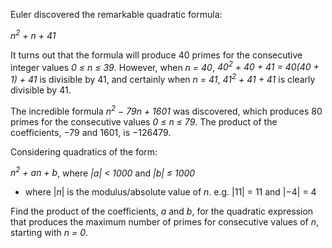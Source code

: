 Euler discovered the remarkable quadratic formula:

*n<sup>2</sup> + n + 41*

It turns out that the formula will produce 40 primes for the consecutive integer values *0 ≤ n ≤ 39*. However, when *n = 40*, *40<sup>2</sup> + 40 + 41 = 40(40 + 1) + 41* is divisible by 41, and certainly when *n = 41*, *41<sup>2</sup> + 41 + 41* is clearly divisible by 41.

The incredible formula *n<sup>2</sup> − 79n + 1601* was discovered, which produces 80 primes for the consecutive values *0 ≤ n ≤ 79*. The product of the coefficients, −79 and 1601, is −126479.

Considering quadratics of the form:

*n<sup>2</sup> + an + b*, where *|a| < 1000* and *|b| ≤ 1000*

- where |*n*| is the modulus/absolute value of *n*. e.g. |11| = 11 and |−4| = 4

Find the product of the coefficients, *a* and *b*, for the quadratic expression that produces the maximum number of primes for consecutive values of *n*, starting with *n = 0*.
